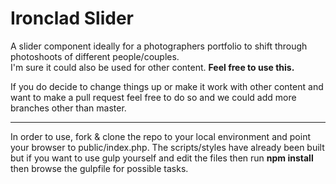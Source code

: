 # Ironclad Slider
A slider component ideally for a photographers portfolio to shift through photoshoots of different people/couples.  
I'm sure it could also be used for other content.
**Feel free to use this.**

If you do decide to change things up or make it work with other content and want to make a pull request feel free to do so and we could add more branches other than master.
***
In order to use, fork & clone the repo to your local environment and point your browser to public/index.php. The scripts/styles have already been built but if you want to use gulp yourself and edit the files then run **npm install** then browse the gulpfile for possible tasks.

